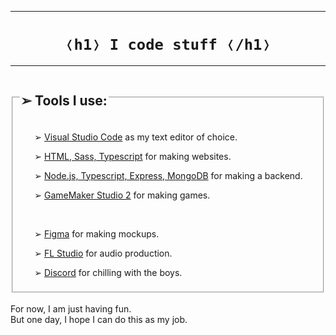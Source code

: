 <hr>
<h1 align="center">
    <code>&#10092;h1&#10093; I code stuff &#10092;/h1&#10093;</code>
</h1>
<hr>

<fieldset>
  <legend><h2>&#10146; Tools I use:</h2></legend>
  <ul>
    <p>&#10146; <a href="">Visual Studio Code</a> as my text editor of choice.</p>
    <p>&#10146; <a href="">HTML, Sass, Typescript</a> for making websites.</p>
    <p>&#10146; <a href="">Node.js, Typescript, Express, MongoDB</a> for making a backend.</p>
    <p>&#10146; <a href="">GameMaker Studio 2</a> for making games.</p>
    <br>
    <p>&#10146; <a href="">Figma</a> for making mockups.</p>
    <p>&#10146; <a href="">FL Studio</a> for audio production.</p>
    <p>&#10146; <a href="">Discord</a> for chilling with the boys.</p>
  </ul>
</fieldset>

<br>

<div>For now, I am just having fun.</div>
<div>But one day, I hope I can do this as my job.</div>
